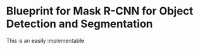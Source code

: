 # Blueprint for Mask R-CNN for Object Detection and Segmentation

This is an easily implementable 

